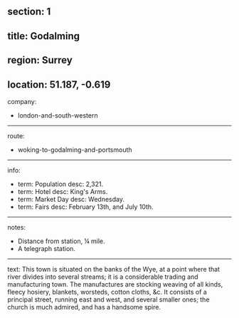 section: 1
----
title: Godalming
----
region: Surrey
----
location: 51.187, -0.619
----
company:
- london-and-south-western
----
route:
- woking-to-godalming-and-portsmouth
----
info:
- term: Population
  desc: 2,321.
- term: Hotel
  desc: King's Arms.
- term: Market Day
  desc: Wednesday.
- term: Fairs
  desc: February 13th, and July 10th.
----
notes:
- Distance from station, ¼ mile.
- A telegraph station.
----
text: This town is situated on the banks of the Wye, at a point where that river divides into several streams; it is a considerable trading and manufacturing town. The manufactures are stocking weaving of all kinds, fleecy hosiery, blankets, worsteds, cotton cloths, &c. It consists of a principal street, running east and west, and several smaller ones; the church is much admired, and has a handsome spire.
